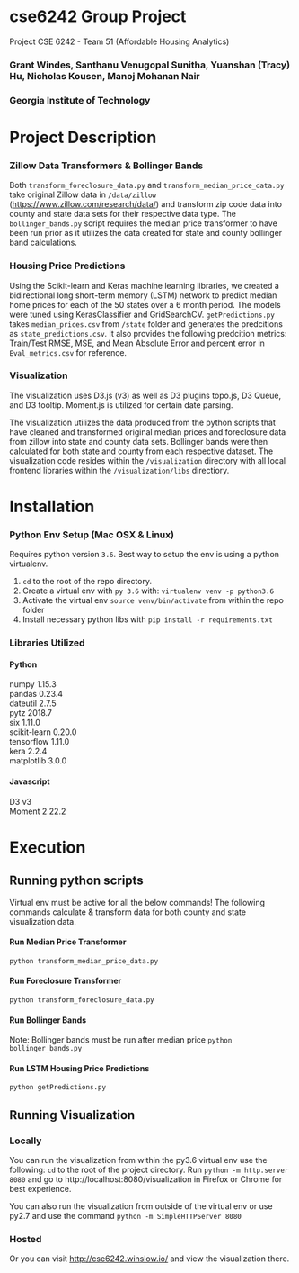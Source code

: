 # cse6242 Group Project
Project CSE 6242 - Team 51 (Affordable Housing Analytics) 
### Grant Windes, Santhanu Venugopal Sunitha, Yuanshan (Tracy) Hu, Nicholas Kousen, Manoj Mohanan Nair
### Georgia Institute of Technology	 

# Project Description
### Zillow Data Transformers & Bollinger Bands
Both `transform_foreclosure_data.py` and `transform_median_price_data.py` take original Zillow data in `/data/zillow` (https://www.zillow.com/research/data/) and transform zip code data into county and state data sets for their respective data type. The `bollinger_bands.py` script requires the median price transformer to have been run prior as it utilizes the data created for state and county bollinger band calculations.

### Housing Price Predictions
Using the Scikit-learn and Keras machine learning libraries, we created a bidirectional long short-term memory (LSTM) network to predict median home prices for each of the 50 states over a 6 month period. The models were tuned using KerasClassifier and GridSearchCV.  `getPredictions.py` takes `median_prices.csv` from `/state` folder and generates the predcitions as `state_predictions.csv`.  It also provides the following predcition metrics: Train/Test RMSE, MSE, and Mean Absolute Error and percent error in `Eval_metrics.csv` for reference.


### Visualization
The visualization uses D3.js (v3) as well as D3 plugins topo.js, D3 Queue, and D3 tooltip.  Moment.js is utilized for certain date parsing.

The visualization utilizes the data produced from the python scripts that have cleaned and transformed original median prices and foreclosure data from zillow into state and county data sets. Bollinger bands were then calculated for both state and county from each respective dataset. The visualization code resides within the `/visualization` directory with all local frontend libraries within the `/visualization/libs` directiory.

# Installation

### Python Env Setup (Mac OSX & Linux)
Requires python version `3.6`. Best way to setup the env is using a python virtualenv.

1. `cd` to the root of the repo directory.
2. Create a virtual env with `py 3.6` with: `virtualenv venv -p python3.6`
3. Activate the virtual env `source venv/bin/activate` from within the repo folder
4. Install necessary python libs with `pip install -r requirements.txt`

### Libraries Utilized

#### Python
numpy 1.15.3  <br />
pandas 0.23.4 <br />
dateutil 2.7.5 <br />
pytz 2018.7 <br />
six 1.11.0 <br />
scikit-learn 0.20.0 <br />
tensorflow 1.11.0 <br />
kera 2.2.4 <br />
matplotlib 3.0.0 <br />

#### Javascript
D3 v3 <br />
Moment 2.22.2

# Execution

## Running python scripts
Virtual env must be active for all the below commands!
The following commands calculate & transform data for both county and state visualization data.

#### Run Median Price Transformer
`python transform_median_price_data.py`

#### Run Foreclosure Transformer
`python transform_foreclosure_data.py`

#### Run Bollinger Bands
Note: Bollinger bands must be run after median price
`python bollinger_bands.py`

#### Run LSTM Housing Price Predictions
`python getPredictions.py` 

## Running Visualization

### Locally
You can run the visualization from within the py3.6 virtual env use the following:
`cd` to the root of the project directory. Run `python -m http.server 8080` and go to http://localhost:8080/visualization in Firefox or Chrome for best experience.

You can also run the visualization from outside of the virtual env or use py2.7 and use the command `python -m SimpleHTTPServer 8080`

### Hosted
Or you can visit http://cse6242.winslow.io/ and view the visualization there.
